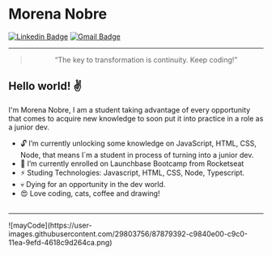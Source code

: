 # Morena Nobre
[![Linkedin Badge](https://img.shields.io/badge/-MorenaNobre-blue?style=flat-square&logo=Linkedin&logoColor=white&link=https://www.linkedin.com/in/morenanobre/)](https://www.linkedin.com/in/morenanobre/)
[![Gmail Badge](https://img.shields.io/badge/-morenagnobre@gmail.com-c14438?style=flat-square&logo=Gmail&logoColor=white&link=mailto:morenagnobre@gmail.com)](mailto:morenagnobre@gmail.com)

<hr>

<blockquote align="center">“The key to transformation is continuity. Keep coding!”</blockquote>

## Hello world! ✌️
I'm Morena Nobre, 
I am a student taking advantage of every opportunity that comes to acquire new knowledge to soon put it into practice in a role as a junior dev. 

- 🔓  I’m currently unlocking some knowledge on JavaScript, HTML, CSS, Node, that means I´m a student in process of turning into a junior dev.
- 🚀 I’m currently enrolled on Launchbase Bootcamp from Rocketseat 
- ⚡ Studing Technologies: Javascript, HTML, CSS, Node, Typescript.
- 💀 Dying for an opportunity in the dev world.
- 😍 Love coding, cats, coffee and drawing!
<br><br>
<hr>
![mayCode](https://user-images.githubusercontent.com/29803756/87879392-c9840e00-c9c0-11ea-9efd-4618c9d264ca.png)
